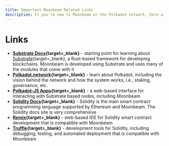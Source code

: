 ```yaml
---
title: Important Moonbeam Related Links
description: If you're new to Moonbeam or the Polkadot network, here are some important links to review, including compatible Ethereum tools.
---
```


# Links

 - **[Substrate Docs](https://docs.substrate.io/){target=_blank}** - starting point for learning about [Substrate](/learn/platform/glossary/#substrate){target=_blank}, a Rust-based framework for developing blockchains. Moonbeam is developed using Substrate and uses many of the modules that come with it
 - **[Polkadot.network](https://polkadot.network/){target=_blank}** - learn about Polkadot, including the vision behind the network and how the system works, i.e., staking, governance, etc.
 - **[Polkadot-JS Apps](https://polkadot.js.org/apps){target=_blank}** - a web-based interface for interacting with Substrate based nodes, including Moonbeam
 - **[Solidity Docs](https://solidity.readthedocs.io/){target=_blank}** - Solidity is the main smart contract programming language supported by Ethereum and Moonbeam.  The Solidity docs site is very comprehensive
 - **[Remix](https://remix.ethereum.org/){target=_blank}** - web-based IDE for Solidity smart contract development that is compatible with Moonbeam
 - **[Truffle](https://www.trufflesuite.com/){target=_blank}** - development tools for Solidity, including debugging, testing, and automated deployment that is compatible with Moonbeam
